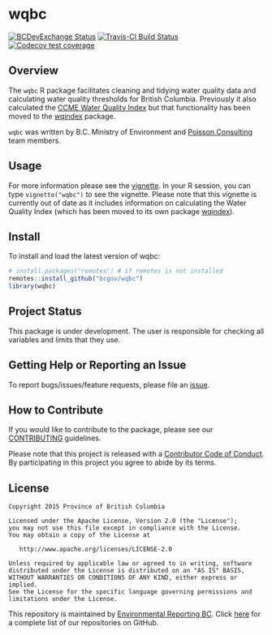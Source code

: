 
<!-- README.md is generated from README.Rmd. Please edit that file -->

# wqbc

<!-- badges: start -->

[![BCDevExchange
Status](https://assets.bcdevexchange.org/images/badges/exploration.svg)](https://github.com/BCDevExchange/docs/blob/master/discussion/projectstates.md)
[![Travis-CI Build
Status](https://travis-ci.org/bcgov/wqbc.svg?branch=master)](https://travis-ci.org/bcgov/wqbc)
[![Codecov test
coverage](https://codecov.io/gh/bcgov/wqbc/branch/master/graph/badge.svg)](https://codecov.io/gh/bcgov/wqbc?branch=master)
<!-- badges: end -->

## Overview

The `wqbc` R package facilitates cleaning and tidying water quality data
and calculating water quality thresholds for British Columbia.
Previously it also calculated the [CCME Water Quality
Index](http://www.ccme.ca/en/resources/canadian_environmental_quality_guidelines/index.html)
but that functionality has been moved to the
[wqindex](https://github.com/bcgov/wqindex) package.

`wqbc` was written by B.C. Ministry of Environment and [Poisson
Consulting](http://www.poissonconsulting.ca/) team members.

## Usage

For more information please see the
[vignette](https://htmlpreview.github.com/?https://github.com/bcgov/wqbc/master/inst/doc/wqbc.html).
In your R session, you can type `vignette("wqbc")` to see the vignette.
Please note that this vignette is currently out of date as it includes
information on calculating the Water Quality Index (which has been moved
to its own package [wqindex](https://github.com/bcgov/wqindex)).

## Install

To install and load the latest version of wqbc:

``` r
# install.packages("remotes") # if remotes is not installed
remotes::install_github("bcgov/wqbc")
library(wqbc)
```

## Project Status

This package is under development. The user is responsible for checking
all variables and limits that they use.

## Getting Help or Reporting an Issue

To report bugs/issues/feature requests, please file an
[issue](https://github.com/bcgov/wqbc/issues/).

## How to Contribute

If you would like to contribute to the package, please see our
[CONTRIBUTING](CONTRIBUTING.md) guidelines.

Please note that this project is released with a [Contributor Code of
Conduct](CODE_OF_CONDUCT.md). By participating in this project you agree
to abide by its terms.

## License

    Copyright 2015 Province of British Columbia
    
    Licensed under the Apache License, Version 2.0 (the "License");
    you may not use this file except in compliance with the License.
    You may obtain a copy of the License at 
    
       http://www.apache.org/licenses/LICENSE-2.0
    
    Unless required by applicable law or agreed to in writing, software
    distributed under the License is distributed on an "AS IS" BASIS,
    WITHOUT WARRANTIES OR CONDITIONS OF ANY KIND, either express or implied.
    See the License for the specific language governing permissions and
    limitations under the License.

This repository is maintained by [Environmental Reporting
BC](http://www2.gov.bc.ca/gov/content?id=FF80E0B985F245CEA62808414D78C41B).
Click [here](https://github.com/bcgov/EnvReportBC-RepoList) for a
complete list of our repositories on GitHub.
